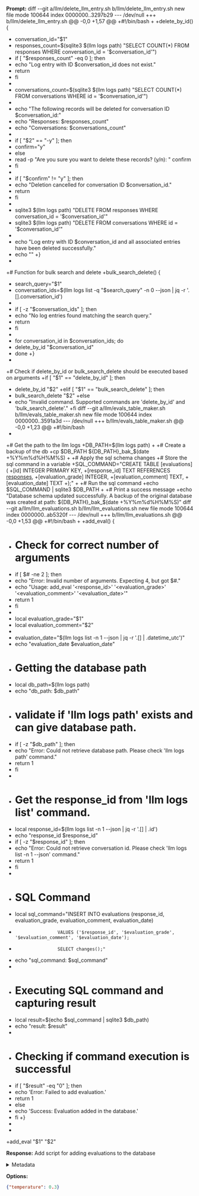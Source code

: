 **Prompt:**
diff --git a/llm/delete_llm_entry.sh b/llm/delete_llm_entry.sh
new file mode 100644
index 0000000..3297b29
--- /dev/null
+++ b/llm/delete_llm_entry.sh
@@ -0,0 +1,57 @@
+#!/bin/bash
+
+delete_by_id() {
+  conversation_id="$1"
+  responses_count=$(sqlite3 $(llm logs path) "SELECT COUNT(*) FROM responses WHERE conversation_id = '$conversation_id'")
+  if [ "$responses_count" -eq 0 ]; then
+    echo "Log entry with ID $conversation_id does not exist."
+    return
+  fi
+
+  conversations_count=$(sqlite3 $(llm logs path) "SELECT COUNT(*) FROM conversations WHERE id = '$conversation_id'")
+
+  echo "The following records will be deleted for conversation ID $conversation_id:"
+  echo "Responses: $responses_count"
+  echo "Conversations: $conversations_count"
+
+  if [ "$2" == "-y" ]; then
+    confirm="y"
+  else
+    read -p "Are you sure you want to delete these records? (y/n): " confirm
+  fi
+
+  if [ "$confirm" != "y" ]; then
+    echo "Deletion cancelled for conversation ID $conversation_id."
+    return
+  fi
+
+  sqlite3 $(llm logs path) "DELETE FROM responses WHERE conversation_id = '$conversation_id'"
+  sqlite3 $(llm logs path) "DELETE FROM conversations WHERE id = '$conversation_id'"
+
+  echo "Log entry with ID $conversation_id and all associated entries have been deleted successfully."
+  echo ""
+}
+
+# Function for bulk search and delete
+bulk_search_delete() {
+  search_query="$1"
+  conversation_ids=$(llm logs list -q "$search_query" -n 0 --json | jq -r '.[].conversation_id')
+
+  if [ -z "$conversation_ids" ]; then
+    echo "No log entries found matching the search query."
+    return
+  fi
+
+  for conversation_id in $conversation_ids; do
+    delete_by_id "$conversation_id"
+  done
+}
+
+# Check if delete_by_id or bulk_search_delete should be executed based on arguments
+if [ "$1" == "delete_by_id" ]; then
+  delete_by_id "$2"
+elif [ "$1" == "bulk_search_delete" ]; then
+  bulk_search_delete "$2"
+else
+  echo "Invalid command. Supported commands are 'delete_by_id' and 'bulk_search_delete'."
+fi
diff --git a/llm/evals_table_maker.sh b/llm/evals_table_maker.sh
new file mode 100644
index 0000000..3591a3d
--- /dev/null
+++ b/llm/evals_table_maker.sh
@@ -0,0 +1,23 @@
+#!/bin/bash
+
+# Get the path to the llm logs
+DB_PATH=$(llm logs path)
+
+# Create a backup of the db
+cp $DB_PATH ${DB_PATH}_bak_$(date +%Y%m%d%H%M%S)
+
+# Apply the sql schema changes
+# Store the sql command in a variable
+SQL_COMMAND="CREATE TABLE [evaluations] (
+[id] INTEGER PRIMARY KEY,
+[response_id] TEXT REFERENCES [responses]([id]),
+[evaluation_grade] INTEGER,
+[evaluation_comment] TEXT,
+[evaluation_date] TEXT
+);"
+
+# Run the sql command
+echo $SQL_COMMAND | sqlite3 $DB_PATH
+
+# Print a success message
+echo "Database schema updated successfully. A backup of the original database was created at path: ${DB_PATH}_bak_$(date +%Y%m%d%H%M%S)"
diff --git a/llm/llm_evaluations.sh b/llm/llm_evaluations.sh
new file mode 100644
index 0000000..ab5320f
--- /dev/null
+++ b/llm/llm_evaluations.sh
@@ -0,0 +1,53 @@
+#!/bin/bash
+
+add_eval() {
+  # Check for correct number of arguments
+  if [ $# -ne 2 ]; then
+    echo "Error: Invalid number of arguments. Expecting 4, but got $#."
+    echo "Usage: add_eval '<response_id>' '<evaluation_grade>' '<evaluation_comment>' '<evaluation_date>'"
+    return 1
+  fi
+
+  local evaluation_grade="$1"
+  local evaluation_comment="$2"
+
+  evaluation_date="$(llm logs list -n 1 --json | jq -r '.[] | .datetime_utc')"
+  echo "evaluation_date $evaluation_date"
+  # Getting the database path
+  local db_path=$(llm logs path)
+  echo "db_path: $db_path"
+  # validate if 'llm logs path' exists and can give database path.
+  if [ -z "$db_path" ]; then
+    echo "Error: Could not retrieve database path. Please check 'llm logs path' command."
+    return 1
+  fi
+
+  # Get the response_id from 'llm logs list' command.
+  local response_id=$(llm logs list -n 1 --json | jq -r '.[] | .id')
+  echo "response_id $response_id"
+  if [ -z "$response_id" ]; then
+    echo "Error: Could not retrieve conversation id. Please check 'llm logs list -n 1 --json' command."
+    return 1
+  fi
+
+  # SQL Command
+  local sql_command="INSERT INTO evaluations (response_id, evaluation_grade, evaluation_comment, evaluation_date)
+                     VALUES ('$response_id', '$evaluation_grade', '$evaluation_comment', '$evaluation_date');
+                     SELECT changes();"
+  echo "sql_command: $sql_command"
+
+  # Executing SQL command and capturing result
+  local result=$(echo $sql_command | sqlite3 $db_path)
+  echo "result: $result"
+
+  # Checking if command execution is successful
+  if [ "$result" -eq "0" ]; then
+    echo 'Error: Failed to add evaluation.'
+    return 1
+  else
+    echo 'Success: Evaluation added in the database.'
+  fi
+}
+
+
+add_eval "$1" "$2"


**Response:**
Add script for adding evaluations to the database

<details><summary>Metadata</summary>

- Duration: 1581 ms
- Datetime: 2023-11-02T14:24:15.931102
- Model: gpt-3.5-turbo-0613

</details>

**Options:**
```json
{"temperature": 0.3}
```

